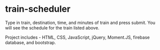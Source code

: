 # train-scheduler

Type in train, destination, time, and minutes of train and press submit.  You will see the schedule for the train listed above.

Project includes -
HTML, CSS, JavaScript, jQuery, Moment.JS, firebase database, and bootstrap.
